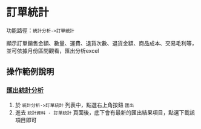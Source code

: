 #  訂單統計

功能路徑：`統計分析->訂單統計`


顯示訂單銷售金額、數量、運費、退貨次數、退貨金額、商品成本、交易毛利等，並可依據月份區間觀看，匯出分析excel





##  操作範例說明


### [匯出統計分析](/guide/statistic-order-form#匯出統計分析)

1. 於 `統計分析->訂單統計` 列表中，點選右上角按鈕 `匯出` 
2. 進去 `統計資料 - 訂單統計` 頁面後，底下會有最新的匯出結果項目，點選下載該項目即可
